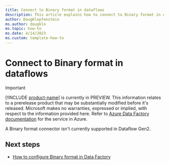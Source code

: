 ```yaml
---
title: Connect to Binary format in dataflows
description: This article explains how to connect to Binary format in dataflows.
author: DougKlopfenstein
ms.author: dougklo
ms.topic: how-to
ms.date: 4/14/2023
ms.custom: template-how-to 
---
```


# Connect to Binary format in dataflows

> [!IMPORTANT]
> [!INCLUDE [product-name](../includes/product-name.md)] is currently in PREVIEW.
> This information relates to a prerelease product that may be substantially modified before it's released. Microsoft makes no warranties, expressed or implied, with respect to the information provided here. Refer to [Azure Data Factory documentation](/azure/data-factory/) for the service in Azure.

A Binary format connector isn't currently supported in Dataflow Gen2.

## Next steps

- [How to configure Binary format in Data Factory](format-binary.md)
